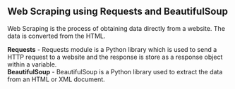 ## Web Scraping using Requests and BeautifulSoup 

Web Scraping is the process of obtaining data directly from a website. The data is converted from the HTML.

**Requests** - Requests module is a Python library which is used to send a HTTP request to a website and the response is store as a response object within a variable.<br>
**BeautifulSoup** - BeautifulSoup is a Python library used to extract the data from an HTML or XML document.
